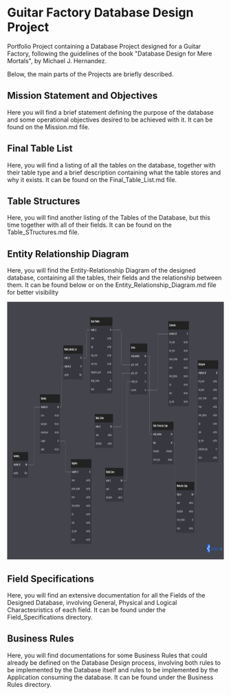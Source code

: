 # Guitar Factory Database Design Project
Portfolio Project containing a Database Project designed for a Guitar Factory, following the guidelines of the book "Database Design for Mere Mortals", by Michael J. Hernandez.

Below, the main parts of the Projects are briefly described.

## Mission Statement and Objectives

Here you will find a brief statement defining the purpose of the database and some operational objectives desired to be achieved with it. It can be found on the Mission.md file.

## Final Table List

Here, you will find a listing of all the tables on the database, together with their table type and a brief description containing what the table stores and why it exists. It can be found on the Final_Table_List.md file. 

## Table Structures

Here, you will find another listing of the Tables of the Database, but this time together with all of their fields. It can be found on the Table_STructures.md file.

## Entity Relationship Diagram

Here, you will find the Entity-Relationship Diagram of the designed database, containing all the tables, their fields and the relationship between them. It can be found below or on the Entity_Relationship_Diagram.md file for better visibility

 <img src='Entity_Relationship_Diagram.png' style="width:700px;height:600px">

## Field Specifications

Here, you will find an extensive documentation for all the Fields of the Designed Database, involving General, Physical and Logical Charactesristics of each field. It can be found under the Field_Specifications directory. 

## Business Rules

Here, you will find documentations for some Business Rules that could already be defined on the Database Design process, involving both rules to be implemented by the Database itself and rules to be implemented by the Application consuming the database. It can be found under the Business Rules directory.

